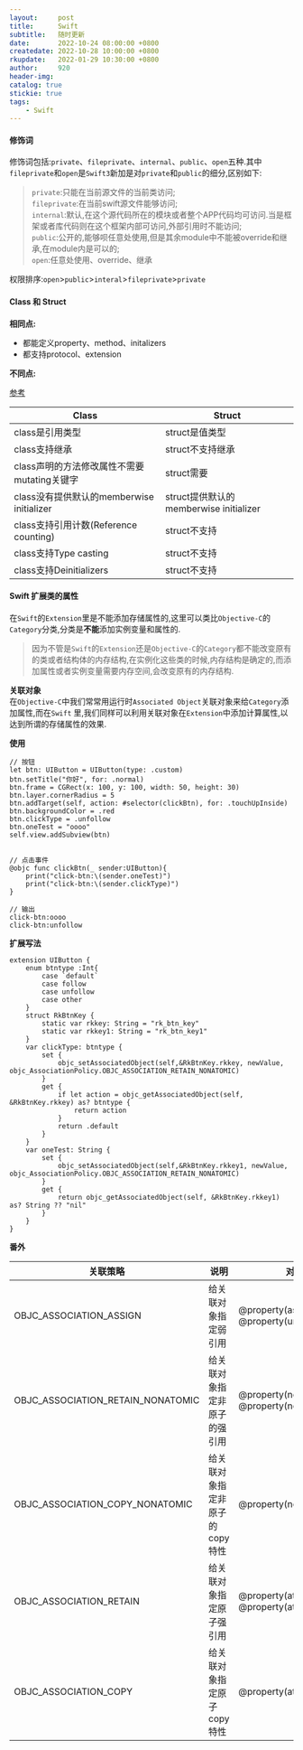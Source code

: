 ```yaml
---
layout:     post
title:      Swift
subtitle:   随时更新
date:       2022-10-24 08:00:00 +0800
createdate: 2022-10-28 10:00:00 +0800
rkupdate:   2022-01-29 10:30:00 +0800
author:     920
header-img: 
catalog: true
stickie: true
tags:
    - Swift
---
```



#### 修饰词

修饰词包括:`private`、`fileprivate`、`internal`、`public`、`open`五种.其中`fileprivate`和`open`是`Swift3`新加是对`private`和`public`的细分,区别如下:

>`private`:只能在当前源文件的当前类访问;  
`fileprivate`:在当前swift源文件能够访问;  
`internal`:默认,在这个源代码所在的模块或者整个APP代码均可访问.当是框架或者库代码则在这个框架内部可访问,外部引用时不能访问;  
`public`:公开的,能够呗任意处使用,但是其余module中不能被override和继承,在module内是可以的;  
`open`:任意处使用、override、继承

权限排序:`open`>`public`>`interal`>`fileprivate`>`private`


#### Class 和 Struct

**相同点:**  
* 都能定义property、method、initalizers  
* 都支持protocol、extension

**不同点:**  

[参考](https://juejin.cn/post/6844903775816155144)

Class|Struct
--|--  
class是引用类型|struct是值类型
class支持继承|struct不支持继承
class声明的方法修改属性不需要mutating关键字|struct需要
class没有提供默认的memberwise initializer|struct提供默认的memberwise initializer
class支持引用计数(Reference counting)|struct不支持
class支持Type casting|struct不支持
class支持Deinitializers|struct不支持


#### Swift 扩展类的属性

在`Swift`的`Extension`里是不能添加存储属性的,这里可以类比`Objective-C`的`Category`分类,分类是**不能**添加实例变量和属性的.
>因为不管是`Swift`的`Extension`还是`Objective-C`的`Category`都不能改变原有的类或者结构体的内存结构,在实例化这些类的时候,内存结构是确定的,而添加属性或者实例变量需要内存空间,会改变原有的内存结构.

**关联对象**  
在`Objective-C`中我们常常用运行时`Associated Object`关联对象来给`Category`添加属性,而在`Swift` 里,我们同样可以利用关联对象在`Extension`中添加计算属性,以达到所谓的存储属性的效果.

**使用**
```
// 按钮
let btn: UIButton = UIButton(type: .custom)
btn.setTitle("你好", for: .normal)
btn.frame = CGRect(x: 100, y: 100, width: 50, height: 30)
btn.layer.cornerRadius = 5
btn.addTarget(self, action: #selector(clickBtn), for: .touchUpInside)
btn.backgroundColor = .red
btn.clickType = .unfollow
btn.oneTest = "oooo"
self.view.addSubview(btn)


// 点击事件
@objc func clickBtn(_ sender:UIButton){
    print("click-btn:\(sender.oneTest)")
    print("click-btn:\(sender.clickType)")
}

// 输出
click-btn:oooo
click-btn:unfollow

```
**扩展写法**
```
extension UIButton {
    enum btntype :Int{
        case `default`
        case follow
        case unfollow
        case other
    }
    struct RkBtnKey {
        static var rkkey: String = "rk_btn_key"
        static var rkkey1: String = "rk_btn_key1"
    }
    var clickType: btntype {
        set {
            objc_setAssociatedObject(self,&RkBtnKey.rkkey, newValue, objc_AssociationPolicy.OBJC_ASSOCIATION_RETAIN_NONATOMIC)
        }
        get {
            if let action = objc_getAssociatedObject(self, &RkBtnKey.rkkey) as? btntype {
                return action
            }
            return .default
        }
    }
    var oneTest: String {
        set {
            objc_setAssociatedObject(self,&RkBtnKey.rkkey1, newValue, objc_AssociationPolicy.OBJC_ASSOCIATION_RETAIN_NONATOMIC)
        }
        get {
            return objc_getAssociatedObject(self, &RkBtnKey.rkkey1) as? String ?? "nil"
        }
    }
}

```

**番外**

关联策略|说明|对应属性 
--|--|--  
OBJC_ASSOCIATION_ASSIGN|给关联对象指定弱引用|@property(assign)<br>@property(unsafe_unretained)  
OBJC_ASSOCIATION_RETAIN_NONATOMIC|给关联对象指定非原子的强引用|@property(nonatomic,strong)<br>@property(nonatomic,retain)
OBJC_ASSOCIATION_COPY_NONATOMIC|给关联对象指定非原子的copy特性|@property(nonatomic,copy)  
OBJC_ASSOCIATION_RETAIN|给关联对象指定原子强引用|@property(atomic,strong)<br>@property(atomic,retain) 
OBJC_ASSOCIATION_COPY|给关联对象指定原子copy特性|@property(atomic,copy)  












